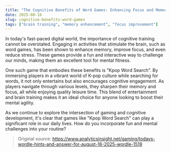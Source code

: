 ```yaml
---
title: "The Cognitive Benefits of Word Games: Enhancing Focus and Memory"
date: 2025-08-16
slug: cognitive-benefits-word-games
tags: ["brain training", "memory enhancement", "focus improvement"]
---
```


In today's fast-paced digital world, the importance of cognitive training cannot be overstated. Engaging in activities that stimulate the brain, such as word games, has been shown to enhance memory, improve focus, and even reduce stress. These games provide a fun and interactive way to challenge our minds, making them an excellent tool for mental fitness.

One such game that embodies these benefits is "Kpop Word Search". By immersing players in a vibrant world of K-pop culture while searching for words, it not only entertains but also encourages cognitive engagement. As players navigate through various levels, they sharpen their memory and focus, all while enjoying quality leisure time. This blend of entertainment and brain training makes it an ideal choice for anyone looking to boost their mental agility.

As we continue to explore the intersection of gaming and cognitive development, it's clear that games like "Kpop Word Search" can play a significant role in our daily lives. How do you incorporate fun and mental challenges into your routine?
> Original source: https://www.analyticsinsight.net/gaming/todays-wordle-hints-and-answer-for-august-16-2025-wordle-1519